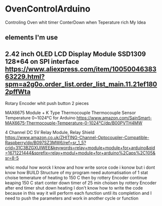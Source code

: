 # OvenControlArduino
Controling Oven whit timer ConterDown when Teperature rich
My Idea

elements I'm use 
-------------------------------------------------------------------------------------------------------------------
2.42 inch OLED LCD Display Module SSD1309 128*64 on SPI interface 
https://www.aliexpress.com/item/1005004638363229.html?spm=a2g0o.order_list.order_list_main.11.21ef1802pffWta
-------------------------------------------------------------------------------------------------------------------------
Rotary Encoder whit push button 2 pieces 

MAX6675 Module + K Type Thermocouple Thermocouple Sensor Temperature 0~1024℃ for Arduino
https://www.amazon.com/SainSmart-MAX6675-Thermocouple-Temperature-0-1024℃/dp/B00PVTH4MW

 4 Channel DC 5V Relay Module, Relay Shield
https://www.amazon.co.uk/ZHITING-Channel-Optocoupler-Compatible-Raspberry/dp/B097SZ3MW6/ref=sr_1_5?crid=31C3BZGXUIWEE&keywords=relay+module+module+for+arduino&qid=1671221444&sprefix=relay+modul+module+for+arduino%2Caps%2C105&sr=8-5

whic modul how worck I know and how write sorce code i konow but i dont know how BUILD Structure of my program
need automatisation of
1 stat 
choise temerature of heating to 150 C then by rottery Encoder
continue keaping 150 C
start conter down timer of 25 min choisen by rottery Encoder
after end timer shut down heating
I don't know how to write the code because in this way it will perform each function until its completion and I need to push the parameters and work in another cycle or function
